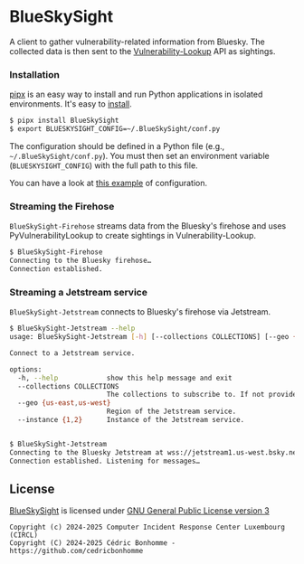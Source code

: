 # BlueSkySight

A client to gather vulnerability-related information from Bluesky.
The collected data is then sent to the
[Vulnerability-Lookup](https://github.com/cve-search/vulnerability-lookup) API as sightings.


### Installation

[pipx](https://github.com/pypa/pipx) is an easy way to install and run Python applications in isolated environments.
It's easy to [install](https://github.com/pypa/pipx?tab=readme-ov-file#on-linux).

```bash
$ pipx install BlueSkySight
$ export BLUESKYSIGHT_CONFIG=~/.BlueSkySight/conf.py
```

The configuration should be defined in a Python file (e.g., ``~/.BlueSkySight/conf.py``).
You must then set an environment variable (``BLUESKYSIGHT_CONFIG``) with the full path to this file.

You can have a look at [this example](https://github.com/CIRCL/vulnerability-lookup/blob/main/blueskysight/conf_sample.py) of configuration.


### Streaming the Firehose

``BlueSkySight-Firehose`` streams data from the Bluesky's firehose and uses PyVulnerabilityLookup to create sightings in Vulnerability-Lookup.

```bash
$ BlueSkySight-Firehose   
Connecting to the Bluesky firehose…
Connection established.
```

### Streaming a Jetstream service

``BlueSkySight-Jetstream`` connects to Bluesky's firehose via Jetstream.

```bash
$ BlueSkySight-Jetstream --help
usage: BlueSkySight-Jetstream [-h] [--collections COLLECTIONS] [--geo {us-east,us-west}] [--instance {1,2}]

Connect to a Jetstream service.

options:
  -h, --help            show this help message and exit
  --collections COLLECTIONS
                        The collections to subscribe to. If not provided, subscribe to all.
  --geo {us-east,us-west}
                        Region of the Jetstream service.
  --instance {1,2}      Instance of the Jetstream service.


$ BlueSkySight-Jetstream 
Connecting to the Bluesky Jetstream at wss://jetstream1.us-west.bsky.network/subscribe?wantedCollections=app.bsky.feed.post…
Connection established. Listening for messages…
```


## License

[BlueSkySight](https://github.com/vulnerability-lookup/BlueSkySight) is licensed under
[GNU General Public License version 3](https://www.gnu.org/licenses/gpl-3.0.html)

~~~
Copyright (c) 2024-2025 Computer Incident Response Center Luxembourg (CIRCL)
Copyright (C) 2024-2025 Cédric Bonhomme - https://github.com/cedricbonhomme
~~~
